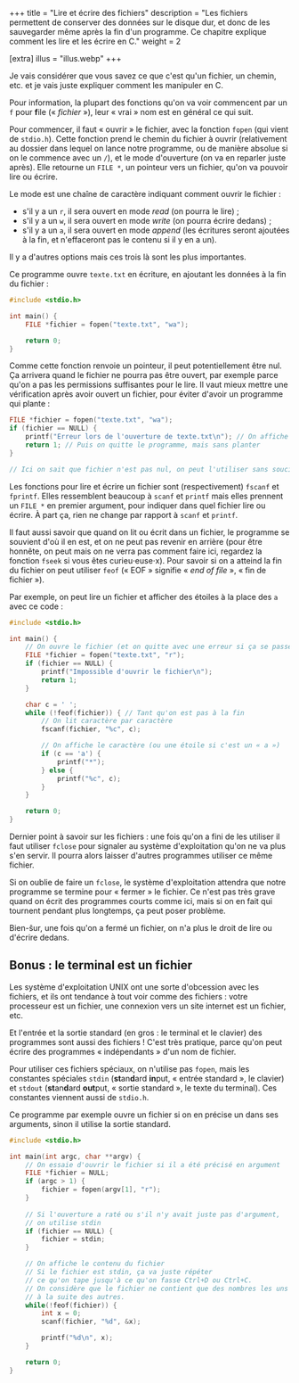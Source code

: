 +++
title = "Lire et écrire des fichiers"
description = "Les fichiers permettent de conserver des données sur le disque dur, et donc de les sauvegarder même après la fin d'un programme. Ce chapitre explique comment les lire et les écrire en C."
weight = 2

[extra]
illus = "illus.webp"
+++

Je vais considérer que vous savez ce que c'est qu'un fichier, un chemin, etc. et je vais juste expliquer
comment les manipuler en C.

Pour information, la plupart des fonctions qu'on va voir commencent par un `f` pour **f**ile (« *fichier* »), leur « vrai »
nom est en général ce qui suit.

Pour commencer, il faut « ouvrir » le fichier, avec la fonction `fopen` (qui vient de `stdio.h`).
Cette fonction prend le chemin du fichier à ouvrir (relativement au dossier dans lequel on lance notre programme,
ou de manière absolue si on le commence avec un `/`), et le mode d'ouverture (on va en reparler juste après).
Elle retourne un `FILE *`, un pointeur vers un fichier, qu'on va pouvoir lire ou écrire.

Le mode est une chaîne de caractère indiquant comment ouvrir le fichier :

- s'il y a un `r`, il sera ouvert en mode *read* (on pourra le lire) ;
- s'il y a un `w`, il sera ouvert en mode *write* (on pourra écrire dedans) ;
- s'il y a un `a`, il sera ouvert en mode *append* (les écritures seront ajoutées à la fin, et n'effaceront pas le contenu si il y en a un).

Il y a d'autres options mais ces trois là sont les plus importantes.

Ce programme ouvre `texte.txt` en écriture, en ajoutant les données à la fin du fichier :

```c
#include <stdio.h>

int main() {
    FILE *fichier = fopen("texte.txt", "wa");

    return 0;
}
```

Comme cette fonction renvoie un pointeur, il peut potentiellement être nul. Ça arrivera
quand le fichier ne pourra pas être ouvert, par exemple parce qu'on a pas
les permissions suffisantes pour le lire. Il vaut mieux mettre une vérification
après avoir ouvert un fichier, pour éviter d'avoir un programme qui plante :

```c
FILE *fichier = fopen("texte.txt", "wa");
if (fichier == NULL) {
    printf("Erreur lors de l'ouverture de texte.txt\n"); // On affiche une erreur
    return 1; // Puis on quitte le programme, mais sans planter
}

// Ici on sait que fichier n'est pas nul, on peut l'utiliser sans souci
```

Les fonctions pour lire et écrire un fichier sont (respectivement) `fscanf` et `fprintf`.
Elles ressemblent beaucoup à `scanf` et `printf` mais elles prennent un `FILE *` en
premier argument, pour indiquer dans quel fichier lire ou écrire. À part ça, rien ne
change par rapport à `scanf` et `printf`.

Il faut aussi savoir que quand on lit ou écrit dans un fichier, le programme
se souvient d'où il en est, et on ne peut pas revenir en arrière (pour être honnête, on
peut mais on ne verra pas comment faire ici, regardez la fonction `fseek` si vous êtes curieu⋅euse⋅x).
Pour savoir si on a atteind la fin du fichier on peut utiliser `feof` (« EOF » signifie « *end of file* », « fin de fichier »).

Par exemple, on peut lire un fichier et afficher des étoiles à la place des
`a` avec ce code :

```c
#include <stdio.h>

int main() {
    // On ouvre le fichier (et on quitte avec une erreur si ça se passe mal)
    FILE *fichier = fopen("texte.txt", "r");
    if (fichier == NULL) {
        printf("Impossible d'ouvrir le fichier\n");
        return 1;
    }

    char c = ' ';
    while (!feof(fichier)) { // Tant qu'on est pas à la fin
        // On lit caractère par caractère
        fscanf(fichier, "%c", c);

        // On affiche le caractère (ou une étoile si c'est un « a »)
        if (c == 'a') {
            printf("*");
        } else {
            printf("%c", c);
        }
    }

    return 0;
}
```

Dernier point à savoir sur les fichiers : une fois qu'on a fini de les utiliser
il faut utiliser `fclose` pour signaler au système d'exploitation qu'on ne
va plus s'en servir. Il pourra alors laisser d'autres programmes utiliser ce même fichier.

Si on oublie de faire un `fclose`, le système d'exploitation attendra que notre programme se
termine pour « fermer » le fichier. Ce n'est pas très grave quand on écrit des programmes
courts comme ici, mais si on en fait qui tournent pendant plus longtemps, ça peut poser problème.

Bien-ŝur, une fois qu'on a fermé un fichier, on n'a plus le droit de lire ou d'écrire dedans.

## Bonus : le terminal est un fichier

Les système d'exploitation UNIX ont une sorte d'obcession
avec les fichiers, et ils ont tendance à tout voir comme des
fichiers : votre processeur est un fichier, une connexion vers
un site internet est un fichier, etc.

Et l'entrée et la sortie standard (en gros : le terminal et le clavier)
des programmes sont aussi des fichiers ! C'est très pratique, parce
qu'on peut écrire des programmes « indépendants » d'un nom de fichier.

Pour utiliser ces fichiers spéciaux, on n'utilise pas `fopen`, mais
les constantes spéciales `stdin` (**st**an**d**ard **in**put, « entrée standard », le clavier)
et `stdout` (**st**an**d**ard **out**put, « sortie standard », le texte du terminal).
Ces constantes viennent aussi de `stdio.h`.

Ce programme par exemple ouvre un fichier si on en précise un dans ses
arguments, sinon il utilise la sortie standard.

```c
#include <stdio.h>

int main(int argc, char **argv) {
    // On essaie d'ouvrir le fichier si il a été précisé en argument
    FILE *fichier = NULL;
    if (argc > 1) {
        fichier = fopen(argv[1], "r");
    }
    
    // Si l'ouverture a raté ou s'il n'y avait juste pas d'argument,
    // on utilise stdin
    if (fichier == NULL) {
        fichier = stdin;
    }

    // On affiche le contenu du fichier
    // Si le fichier est stdin, ça va juste répéter
    // ce qu'on tape jusqu'à ce qu'on fasse Ctrl+D ou Ctrl+C.
    // On considère que le fichier ne contient que des nombres les uns
    // à la suite des autres.
    while(!feof(fichier)) {
        int x = 0;
        scanf(fichier, "%d", &x);

        printf("%d\n", x);
    }

    return 0;
}
```
